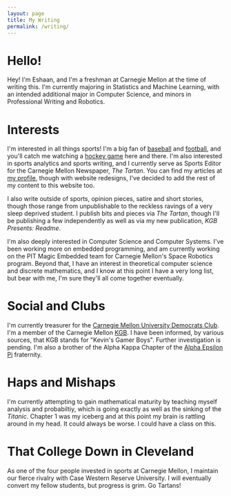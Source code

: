 ```yaml
---
layout: page
title: My Writing
permalink: /writing/
---
```


# Hello! 

Hey! I'm Eshaan, and I'm a freshman at Carnegie Mellon at the time of writing this. I'm currently majoring in Statistics and Machine Learning, with an intended additional major in Computer Science, and minors in Professional Writing and Robotics.


# Interests

I'm interested in all things sports! I'm a big fan of [baseball][pirates] and [football][giants], and you'll catch me watching a [hockey game][penguins] here and there. I'm also interested in sports analytics and sports writing, and I currently serve as Sports Editor for the Carnegie Mellon Newspaper, *The Tartan*. You can find my articles at [my profile][thetartan2], though with website redesigns, I've decided to add the rest of my content to this website too.

I also write outside of sports, opinion pieces, satire and short stories, though those range from unpublishable to the reckless ravings of a very sleep deprived student. I publish bits and pieces via *The Tartan*, though I'll be publishing a few independently as well as via my new publication, *KGB Presents: Readme*.

I'm also deeply interested in Computer Science and Computer Systems. I've been working more on embedded programming, and am currently working on the PIT Magic Embedded team for Carnegie Mellon's Space Robotics program. Beyond that, I have an interest in theoretical computer science and discrete mathematics, and I know at this point I have a very long list, but bear with me, I'm sure they'll all come together eventually.

# Social and Clubs

I'm currently treasurer for the [Carnegie Mellon University Democrats Club][dems]. I'm a member of the Carnegie Mellon [KGB][kgb]. I have been informed, by various sources, that KGB stands for "Kevin's Gamer Boys". Further investigation is pending. I'm also a brother of the Alpha Kappa Chapter of the [Alpha Epsilon Pi][aepi] fraternity.

# Haps and Mishaps

I'm currently attempting to gain mathematical maturity by teaching myself analysis and probabiltiy, which is going exactly as well as the sinking of the *Titanic*. Chapter 1 was my iceberg and at this point my brain is rattling around in my head. It could always be worse. I could have a class on this.

# That College Down in Cleveland

As one of the four people invested in sports at Carnegie Mellon, I maintain our fierce rivalry with Case Western Reserve University. I will eventually convert my fellow students, but progress is grim. Go Tartans!


[thetartan]: http://thetartan.org/staff/ejoshi
[thetartan2]: https://the-tartan.org/author/evjoshi/
[pirates]: https://www.mlb.com/pirates
[giants]: https://www.giants.com/
[penguins]: https://www.nhl.com/penguins
[dems]: https://tartanconnect.cmu.edu/collegedems/home/
[kgb]: https://www.cmukgb.org/
[aepi]: https://aepi.rocks/